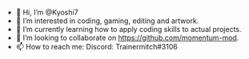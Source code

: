 - 👋 Hi, I’m @Kyoshi7
- 👀 I’m interested in coding, gaming, editing and artwork.
- 🌱 I’m currently learning how to apply coding skills to actual projects.
- 💞️ I’m looking to collaborate on https://github.com/momentum-mod.
- 📫 How to reach me: Discord: Trainermitch#3106

<!---
Kyoshi7/Kyoshi7 is a ✨ special ✨ repository because its `README.md` (this file) appears on your GitHub profile.
You can click the Preview link to take a look at your changes.
--->
